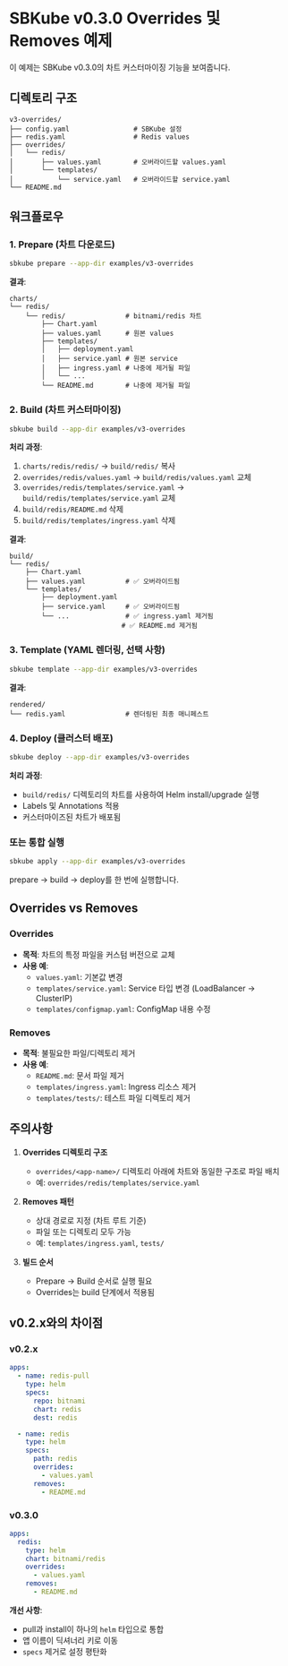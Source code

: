 # SBKube v0.3.0 Overrides 및 Removes 예제

이 예제는 SBKube v0.3.0의 차트 커스터마이징 기능을 보여줍니다.

## 디렉토리 구조

```
v3-overrides/
├── config.yaml                # SBKube 설정
├── redis.yaml                 # Redis values
├── overrides/
│   └── redis/
│       ├── values.yaml        # 오버라이드할 values.yaml
│       └── templates/
│           └── service.yaml   # 오버라이드할 service.yaml
└── README.md
```

## 워크플로우

### 1. Prepare (차트 다운로드)

```bash
sbkube prepare --app-dir examples/v3-overrides
```

**결과**:
```
charts/
└── redis/
    └── redis/               # bitnami/redis 차트
        ├── Chart.yaml
        ├── values.yaml      # 원본 values
        ├── templates/
        │   ├── deployment.yaml
        │   ├── service.yaml # 원본 service
        │   ├── ingress.yaml # 나중에 제거될 파일
        │   └── ...
        └── README.md        # 나중에 제거될 파일
```

### 2. Build (차트 커스터마이징)

```bash
sbkube build --app-dir examples/v3-overrides
```

**처리 과정**:
1. `charts/redis/redis/` → `build/redis/` 복사
2. `overrides/redis/values.yaml` → `build/redis/values.yaml` 교체
3. `overrides/redis/templates/service.yaml` → `build/redis/templates/service.yaml` 교체
4. `build/redis/README.md` 삭제
5. `build/redis/templates/ingress.yaml` 삭제

**결과**:
```
build/
└── redis/
    ├── Chart.yaml
    ├── values.yaml          # ✅ 오버라이드됨
    └── templates/
        ├── deployment.yaml
        ├── service.yaml     # ✅ 오버라이드됨
        └── ...              # ✅ ingress.yaml 제거됨
                            # ✅ README.md 제거됨
```

### 3. Template (YAML 렌더링, 선택 사항)

```bash
sbkube template --app-dir examples/v3-overrides
```

**결과**:
```
rendered/
└── redis.yaml               # 렌더링된 최종 매니페스트
```

### 4. Deploy (클러스터 배포)

```bash
sbkube deploy --app-dir examples/v3-overrides
```

**처리 과정**:
- `build/redis/` 디렉토리의 차트를 사용하여 Helm install/upgrade 실행
- Labels 및 Annotations 적용
- 커스터마이즈된 차트가 배포됨

### 또는 통합 실행

```bash
sbkube apply --app-dir examples/v3-overrides
```

prepare → build → deploy를 한 번에 실행합니다.

## Overrides vs Removes

### Overrides
- **목적**: 차트의 특정 파일을 커스텀 버전으로 교체
- **사용 예**:
  - `values.yaml`: 기본값 변경
  - `templates/service.yaml`: Service 타입 변경 (LoadBalancer → ClusterIP)
  - `templates/configmap.yaml`: ConfigMap 내용 수정

### Removes
- **목적**: 불필요한 파일/디렉토리 제거
- **사용 예**:
  - `README.md`: 문서 파일 제거
  - `templates/ingress.yaml`: Ingress 리소스 제거
  - `templates/tests/`: 테스트 파일 디렉토리 제거

## 주의사항

1. **Overrides 디렉토리 구조**
   - `overrides/<app-name>/` 디렉토리 아래에 차트와 동일한 구조로 파일 배치
   - 예: `overrides/redis/templates/service.yaml`

2. **Removes 패턴**
   - 상대 경로로 지정 (차트 루트 기준)
   - 파일 또는 디렉토리 모두 가능
   - 예: `templates/ingress.yaml`, `tests/`

3. **빌드 순서**
   - Prepare → Build 순서로 실행 필요
   - Overrides는 build 단계에서 적용됨

## v0.2.x와의 차이점

### v0.2.x
```yaml
apps:
  - name: redis-pull
    type: helm
    specs:
      repo: bitnami
      chart: redis
      dest: redis

  - name: redis
    type: helm
    specs:
      path: redis
      overrides:
        - values.yaml
      removes:
        - README.md
```

### v0.3.0
```yaml
apps:
  redis:
    type: helm
    chart: bitnami/redis
    overrides:
      - values.yaml
    removes:
      - README.md
```

**개선 사항**:
- pull과 install이 하나의 `helm` 타입으로 통합
- 앱 이름이 딕셔너리 키로 이동
- `specs` 제거로 설정 평탄화
